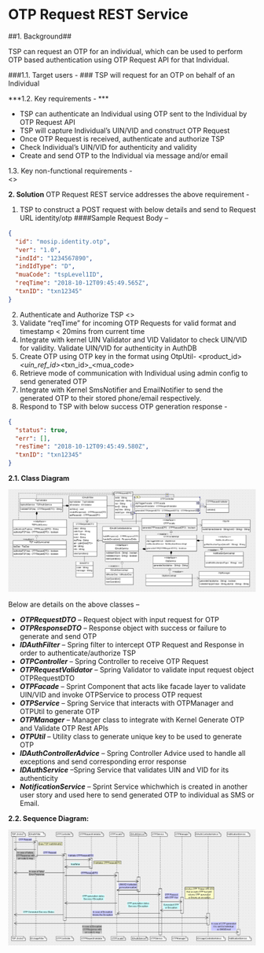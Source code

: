 # OTP Request REST Service


##1. Background##

TSP can request an OTP for an individual, which can be used to perform OTP based authentication using OTP Request API for that Individual.

###1.1. Target users -   ###
TSP will request for an OTP on behalf of an Individual


***1.2. Key requirements -   ***
-	TSP can authenticate an Individual using OTP sent to the Individual by OTP Request API
-	TSP will capture Individual’s UIN/VID and construct OTP Request
-	Once OTP Request is received, authenticate and authorize TSP
-	Check Individual’s UIN/VID for authenticity and validity
-	Create and send OTP to the Individual via message and/or email

1.3. Key non-functional requirements -   
<<TBD>>

**2. Solution**
OTP Request REST service addresses the above requirement - 

1.	TSP to construct a POST request with below details and send to Request URL identity/otp
####Sample Request Body – 
```JSON
{
  "id": "mosip.identity.otp",
  "ver": "1.0",
  "indId": "1234567890",
  "indIdType": "D",
  "muaCode": "tspLevel1ID",
  "reqTime": "2018-10-12T09:45:49.565Z",
  "txnID": "txn12345"
}
```

2.	Authenticate and Authorize TSP <<TBD>>
3.	Validate “reqTime” for incoming OTP Requests for valid format and timestamp < 20mins from current time
4.	Integrate with kernel UIN Validator and VID Validator to check UIN/VID for validity. Validate UIN/VID for authenticity in AuthDB
5.	Create OTP using OTP key in the format using OtpUtil- <product_id>_<uin_ref_id>_<txn_id>_<mua_code>
6.	Retrieve mode of communication with Individual using admin config to send generated OTP
7.	Integrate with Kernel SmsNotifier and EmailNotifier to send the generated OTP to their stored phone/email respectively.
8.	Respond to TSP with below success OTP generation response - 
```JSON
{
  "status": true,
  "err": [],
  "resTime": "2018-10-12T09:45:49.580Z",
  "txnID": "txn12345"
}
```

**2.1. Class Diagram**

![OTP Request class diagram](_images/OTP_Request_Class_Diagram.PNG)

Below are details on the above classes –
-	***OTPRequestDTO*** – Request object with input request for OTP
-	***OTPResponseDTO*** – Response object with success or failure to generate and send OTP
-	***IDAuthFilter*** – Spring filter to intercept OTP Request and Response in order to authenticate/authorize TSP
-	***OTPController*** – Spring Controller to receive OTP Request
-	***OTPRequestValidator*** – Spring Validator to validate input request object OTPRequestDTO
-	***OTPFacade*** – Sprint Component that acts like facade layer to validate UIN/VID and invoke OTPService to process OTP request
-	***OTPService*** – Spring Service that interacts with OTPManager and OTPUtil to generate OTP
-	***OTPManager*** – Manager class to integrate with Kernel Generate OTP and Validate OTP Rest APIs
-	***OTPUtil*** – Utility class to generate unique key to be used to generate OTP
-	***IDAuthControllerAdvice*** – Spring Controller Advice used to handle all exceptions and send corresponding error response
-	***IDAuthService*** –Spring Service that validates UIN and VID for its authenticity
-	***NotificationService*** – Sprint Service whichwhich is created in another user story and used here to send generated OTP to individual as SMS or Email.


**2.2. Sequence Diagram:**

![OTP Request Sequence diagram](_images/OTP_Request_Sequence_Diagram.png)
